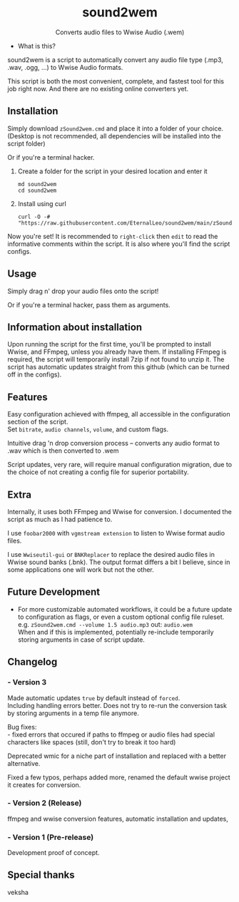 <div align="center">

# sound2wem
Converts audio files to Wwise Audio (.wem)

</div>

- What is this?

sound2wem is a script to automatically convert any audio file type (.mp3, .wav, .ogg, ...) to Wwise Audio formats.

This script is both the most convenient, complete, and fastest tool for this job right now. And there are no existing online converters yet.

## Installation
Simply download `zSound2wem.cmd` and place it into a folder of your choice. (Desktop is not recommended, all dependencies will be installed into the script folder)

Or if you're a terminal hacker.
1. Create a folder for the script in your desired location and enter it
    ```terminal
    md sound2wem
    cd sound2wem
    ```
2. Install using curl
    ```terminal
    curl -O -# "https://raw.githubusercontent.com/EternalLeo/sound2wem/main/zSound2wem.cmd"
    ```

Now you're set! It is recommended to `right-click` then `edit` to read the informative comments within the script.
It is also where you'll find the script configs.

## Usage
Simply drag n' drop your audio files onto the script!

Or if you're a terminal hacker, pass them as arguments.

## Information about installation

Upon running the script for the first time, you'll be prompted to install Wwise, and FFmpeg, unless you already have them.
If installing FFmpeg is required, the script will temporarily install 7zip if not found to unzip it.
The script has automatic updates straight from this github (which can be turned off in the configs).

## Features

Easy configuration achieved with ffmpeg, all accessible in the configuration section of the script.\
Set `bitrate`, `audio channels`, `volume`, and custom flags.

Intuitive drag 'n drop conversion process – converts any audio format to .wav which is then converted to .wem

Script updates, very rare, will require manual configuration migration, due to the choice of not creating a config file for superior portability.

## Extra

Internally, it uses both FFmpeg and Wwise for conversion. I documented the script as much as I had patience to.

I use `foobar2000` with `vgmstream extension` to listen to Wwise format audio files.

I use `Wwiseutil-gui` or `BNKReplacer` to replace the desired audio files in Wwise sound banks (.bnk). The output format differs a bit I believe, since in some applications one will work but not the other.

## Future Development

- For more customizable automated workflows, it could be a future update to configuration as flags, or even a custom optional config file ruleset.\
e.g. `zSound2wem.cmd --volume 1.5 audio.mp3` out: `audio.wem`\
When and if this is implemented, potentially re-include temporarily storing arguments in case of script update.

## Changelog

### - Version 3

Made automatic updates `true` by default instead of `forced`.\
Including handling errors better. Does not try to re-run the conversion task by storing arguments in a temp file anymore.

Bug fixes:\
\- fixed errors that occured if paths to ffmpeg or audio files had special characters like spaces
(still, don't try to break it too hard)

Deprecated wmic for a niche part of installation and replaced with a better alternative.  

Fixed a few typos, perhaps added more, renamed the default wwise project it creates for conversion.

### - Version 2 (Release)

ffmpeg and wwise conversion features, automatic installation and updates, 

### - Version 1 (Pre-release)

Development proof of concept.

## Special thanks

veksha

